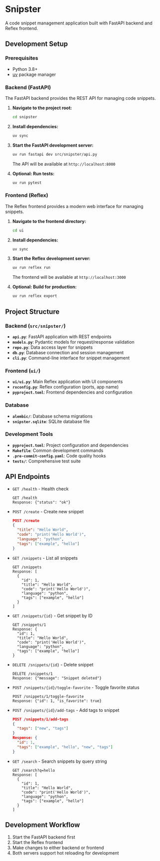 # Snipster

A code snippet management application built with FastAPI backend and Reflex frontend.

## Development Setup

### Prerequisites

- Python 3.8+
- [uv](https://docs.astral.sh/uv/) package manager

### Backend (FastAPI)

The FastAPI backend provides the REST API for managing code snippets.

1. **Navigate to the project root:**

   ```bash
   cd snipster
   ```

2. **Install dependencies:**

   ```bash
   uv sync
   ```

3. **Start the FastAPI development server:**

   ```bash
   uv run fastapi dev src/snipster/api.py
   ```

   The API will be available at `http://localhost:8000`

4. **Optional: Run tests:**

   ```bash
   uv run pytest
   ```

### Frontend (Reflex)

The Reflex frontend provides a modern web interface for managing snippets.

1. **Navigate to the frontend directory:**

   ```bash
   cd ui
   ```

2. **Install dependencies:**

   ```bash
   uv sync
   ```

3. **Start the Reflex development server:**

   ```bash
   uv run reflex run
   ```

   The frontend will be available at `http://localhost:3000`

4. **Optional: Build for production:**

   ```bash
   uv run reflex export
   ```

## Project Structure

### Backend (`src/snipster/`)

- **`api.py`**: FastAPI application with REST endpoints
- **`models.py`**: Pydantic models for request/response validation
- **`repo.py`**: Data access layer for snippets
- **`db.py`**: Database connection and session management
- **`cli.py`**: Command-line interface for snippet management

### Frontend (`ui/`)

- **`ui/ui.py`**: Main Reflex application with UI components
- **`rxconfig.py`**: Reflex configuration (ports, app name)
- **`pyproject.toml`**: Frontend dependencies and configuration

### Database

- **`alembic/`**: Database schema migrations
- **`snipster.sqlite`**: SQLite database file

### Development Tools

- **`pyproject.toml`**: Project configuration and dependencies
- **`Makefile`**: Common development commands
- **`.pre-commit-config.yaml`**: Code quality hooks
- **`tests/`**: Comprehensive test suite

## API Endpoints

- `GET /health` - Health check

  ```
  GET /health
  Response: {"status": "ok"}
  ```

- `POST /create` - Create new snippet

  ```json
  POST /create
  {
    "title": "Hello World",
    "code": "print('Hello World')",
    "language": "python",
    "tags": ["example", "hello"]
  }
  ```

- `GET /snippets` - List all snippets

  ```
  GET /snippets
  Response: [
    {
      "id": 1,
      "title": "Hello World",
      "code": "print('Hello World')",
      "language": "python",
      "tags": ["example", "hello"]
    }
  ]
  ```

- `GET /snippets/{id}` - Get snippet by ID

  ```
  GET /snippets/1
  Response: {
    "id": 1,
    "title": "Hello World",
    "code": "print('Hello World')",
    "language": "python",
    "tags": ["example", "hello"]
  }
  ```

- `DELETE /snippets/{id}` - Delete snippet

  ```
  DELETE /snippets/1
  Response: {"message": "Snippet deleted"}
  ```

- `POST /snippets/{id}/toggle-favorite` - Toggle favorite status

  ```
  POST /snippets/1/toggle-favorite
  Response: {"id": 1, "is_favorite": true}
  ```

- `POST /snippets/{id}/add-tags` - Add tags to snippet

  ```json
  POST /snippets/1/add-tags
  {
    "tags": ["new", "tags"]
  }
  Response: {
    "id": 1,
    "tags": ["example", "hello", "new", "tags"]
  }
  ```

- `GET /search` - Search snippets by query string

  ```
  GET /search?q=hello
  Response: [
    {
      "id": 1,
      "title": "Hello World",
      "code": "print('Hello World')",
      "language": "python",
      "tags": ["example", "hello"]
    }
  ]
  ```

## Development Workflow

1. Start the FastAPI backend first
2. Start the Reflex frontend
3. Make changes to either backend or frontend
4. Both servers support hot reloading for development

